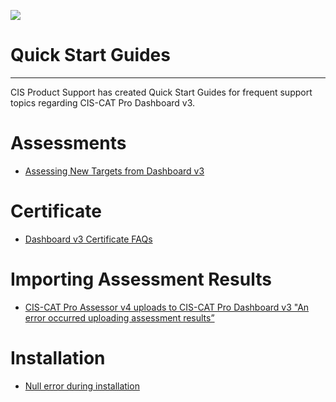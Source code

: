 
![](http://i.imgur.com/5yZfZi5.jpg)


# Quick Start Guides
------------

CIS Product Support has created Quick Start Guides for frequent support topics regarding CIS-CAT Pro Dashboard v3.

# Assessments

- [Assessing New Targets from Dashboard v3](https://cisecurity.atlassian.net/servicedesk/customer/kb/view/2825617453)

# Certificate

- [Dashboard v3 Certificate FAQs](https://cisecurity.atlassian.net/servicedesk/customer/kb/view/2834464981)


# Importing Assessment Results

- [CIS-CAT Pro Assessor v4 uploads to CIS-CAT Pro Dashboard v3 "An error occurred uploading assessment results”](https://cisecurity.atlassian.net/servicedesk/customer/kb/view/2846523583)

# Installation

- [Null error during installation](https://cisecurity.atlassian.net/servicedesk/customer/portal/15/article/2852356540)



